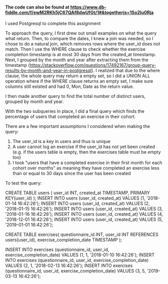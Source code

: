 #### The code can also be found at https://www.db-fiddle.com/f/ewM2RKh5jC67QAf8dwUfGt/1#&togetherjs=1So2Iu0Rja

I used Postgresql to complete this assignment


To approach the query, I first drew out small examples on what the query what return. Then, to compare the dates, I knew a join was needed, so I chose to do a natural join, which removes rows where the user_id does not match. Then I use the WHERE clause to check whether the exercise completion timestamp is at most 30 days from the created_at timestamp. Next, I grouped by the month and year after extracting them from the timestamp (https://stackoverflow.com/questions/17492167/group-query-results-by-month-and-year-in-postgresql). I realized that due to the where clause, the whole query may return a empty set, so I did a UNION ALL operation where if the WHERE clause returns an empty set, I make sure columns still existed and had 0, Mon, Date as the return value.

I then made another query to find the total number of distinct users, grouped by month and year. 

With the two subqueries in place, I did a final query which finds the percentage of users that completed an exercise in their cohort.



There are a few important assumptions I considered when making the query:
1. The user_id is a key in users and thus is unique
2. A user cannot log an exercise if the user_id has not yet been created (e.g. if the users table is empty, then the exercises table must be empty too)
3. I took "users that have a completed exercise in their first month for each cohort over months" as meaning they have completed an exercise less than or equal to 30 days since the user has been created


To test the query:

CREATE TABLE users (
  user_id INT,
  created_at TIMESTAMP,
  PRIMARY KEY(user_id)
);
INSERT INTO users (user_id, created_at) VALUES (1, '2018-01-14 16:42:26');
INSERT INTO users (user_id, created_at) VALUES (2, '2018-01-15 16:42:26');
INSERT INTO users (user_id, created_at) VALUES (3, '2018-01-16 16:42:26');
INSERT INTO users (user_id, created_at) VALUES (4, '2018-12-01 16:42:26');
INSERT INTO users (user_id, created_at) VALUES (5, '2019-01-01 16:42:26');

CREATE TABLE exercises(
  questionnaire_id INT,
  user_id INT REFERENCES users(user_id),
  exercise_completion_date TIMESTAMP
);

INSERT INTO exercises (questionnaire_id, user_id, exercise_completion_date) VALUES (1, 1, '2018-01-10 16:42:26');
INSERT INTO exercises (questionnaire_id, user_id, exercise_completion_date) VALUES (2, 1, '2018-02-13 16:42:26');
INSERT INTO exercises (questionnaire_id, user_id, exercise_completion_date) VALUES (3, 5, '2019-03-13 16:42:26');